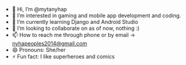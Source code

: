 - 👋 Hi, I’m @mytanyhap
- 👀 I’m interested in gaming and mobile app development and coding.
- 🌱 I’m currently learning Django and Android Studio
- 💞️ I’m looking to collaborate on as of now, nothing :)
- 📫 How to reach me through phone or by email -> nyhapeoples2014@gmail.com
- 😄 Pronouns: She/her
- ⚡ Fun fact: I like superheroes and comics

<!---
mytanyhap/mytanyhap is a ✨ special ✨ repository because its `README.md` (this file) appears on your GitHub profile.
You can click the Preview link to take a look at your changes.
--->
